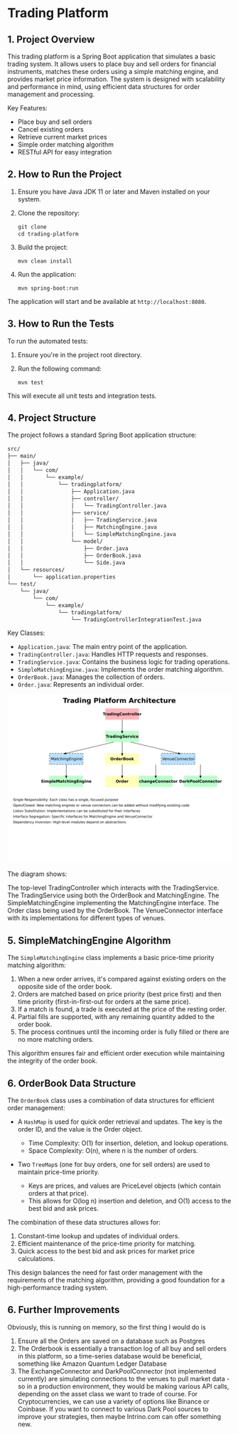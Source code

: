 # Trading Platform

## 1. Project Overview

This trading platform is a Spring Boot application that simulates a basic trading system. It allows users to place buy and sell orders for financial instruments, matches these orders using a simple matching engine, and provides market price information. The system is designed with scalability and performance in mind, using efficient data structures for order management and processing.

Key Features:
- Place buy and sell orders
- Cancel existing orders
- Retrieve current market prices
- Simple order matching algorithm
- RESTful API for easy integration

## 2. How to Run the Project

1. Ensure you have Java JDK 11 or later and Maven installed on your system.

2. Clone the repository:
   ```
   git clone 
   cd trading-platform
   ```

3. Build the project:
   ```
   mvn clean install
   ```

4. Run the application:
   ```
   mvn spring-boot:run
   ```

The application will start and be available at `http://localhost:8080`.

## 3. How to Run the Tests

To run the automated tests:

1. Ensure you're in the project root directory.

2. Run the following command:
   ```
   mvn test
   ```

This will execute all unit tests and integration tests.

## 4. Project Structure

The project follows a standard Spring Boot application structure:

```
src/
├── main/
│   ├── java/
│   │   └── com/
│   │       └── example/
│   │           └── tradingplatform/
│   │               ├── Application.java
│   │               ├── controller/
│   │               │   └── TradingController.java
│   │               ├── service/
│   │               │   ├── TradingService.java
│   │               │   ├── MatchingEngine.java
│   │               │   └── SimpleMatchingEngine.java
│   │               └── model/
│   │                   ├── Order.java
│   │                   ├── OrderBook.java
│   │                   └── Side.java
│   └── resources/
│       └── application.properties
└── test/
    └── java/
        └── com/
            └── example/
                └── tradingplatform/
                    └── TradingControllerIntegrationTest.java
```

Key Classes:
- `Application.java`: The main entry point of the application.
- `TradingController.java`: Handles HTTP requests and responses.
- `TradingService.java`: Contains the business logic for trading operations.
- `SimpleMatchingEngine.java`: Implements the order matching algorithm.
- `OrderBook.java`: Manages the collection of orders.
- `Order.java`: Represents an individual order.

![SOLID-principles-trading-system](./updated-trading-platform-architecture.jpg)

The diagram shows:

The top-level TradingController which interacts with the TradingService.
The TradingService using both the OrderBook and MatchingEngine.
The SimpleMatchingEngine implementing the MatchingEngine interface.
The Order class being used by the OrderBook.
The VenueConnector interface with its implementations for different types of venues.

## 5. SimpleMatchingEngine Algorithm

The `SimpleMatchingEngine` class implements a basic price-time priority matching algorithm:

1. When a new order arrives, it's compared against existing orders on the opposite side of the order book.
2. Orders are matched based on price priority (best price first) and then time priority (first-in-first-out for orders at the same price).
3. If a match is found, a trade is executed at the price of the resting order.
4. Partial fills are supported, with any remaining quantity added to the order book.
5. The process continues until the incoming order is fully filled or there are no more matching orders.

This algorithm ensures fair and efficient order execution while maintaining the integrity of the order book.

## 6. OrderBook Data Structure

The `OrderBook` class uses a combination of data structures for efficient order management:

- A `HashMap` is used for quick order retrieval and updates. The key is the order ID, and the value is the Order object.
  - Time Complexity: O(1) for insertion, deletion, and lookup operations.
  - Space Complexity: O(n), where n is the number of orders.

- Two `TreeMap`s (one for buy orders, one for sell orders) are used to maintain price-time priority.
  - Keys are prices, and values are PriceLevel objects (which contain orders at that price).
  - This allows for O(log n) insertion and deletion, and O(1) access to the best bid and ask prices.

The combination of these data structures allows for:
1. Constant-time lookup and updates of individual orders.
2. Efficient maintenance of the price-time priority for matching.
3. Quick access to the best bid and ask prices for market price calculations.

This design balances the need for fast order management with the requirements of the matching algorithm, providing a good foundation for a high-performance trading system.

## 6. Further Improvements
Obviously, this is running on memory, so the first thing I would do is

1) Ensure all the Orders are saved on a database such as Postgres
2) The Orderbook is essentially a transaction log of all buy and sell orders in this platform, so a time-series database would be beneficial, something like Amazon Quantum Ledger Database
3) The ExchangeConnector and DarkPoolConnector (not implemented currently) are simulating connections to the venues to pull market data - so in a production environment, they would be making various API calls, depending on the asset class we want to trade of course. For Cryptocurrencies, we can use a variety of options like Binance or Coinbase. If you want to connect to various Dark Pool sources to improve your strategies, then maybe Intrino.com can offer something new.